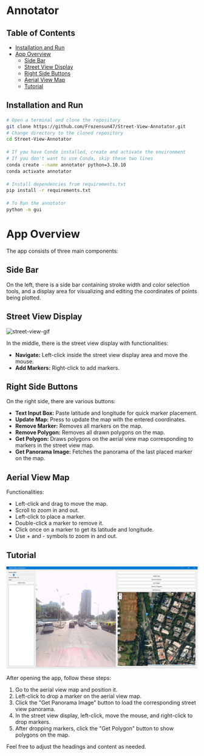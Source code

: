 # Annotator

## Table of Contents
- [Installation and Run](#installation-and-run)
- [App Overview](#app-overview)
  - [Side Bar](#side-bar)
  - [Street View Display](#street-view-display)
  - [Right Side Buttons](#right-side-buttons)
  - [Aerial View Map](#aerial-view-map)
  - [Tutorial](#tutorial)

## Installation and Run

```bash
# Open a terminal and clone the repository
git clone https://github.com/Frozensun47/Street-View-Annotator.git
# Change directory to the cloned repository
cd Street-View-Annotator

# If you have Conda installed, create and activate the environment
# If you don't want to use Conda, skip these two lines
conda create --name annotator python=3.10.10
conda activate annotator

# Install dependencies from requirements.txt
pip install -r requirements.txt

# To Run the annotator
python -m gui
```

# App Overview

The app consists of three main components:

## Side Bar
On the left, there is a side bar containing stroke width and color selection tools, and a display area for visualizing and editing the coordinates of points being plotted.

## Street View Display

![street-view-gif](utils\Readme\street_view_marker.gif)

In the middle, there is the street view display with functionalities:

- **Navigate:** Left-click inside the street view display area and move the mouse.
- **Add Markers:** Right-click to add markers.

## Right Side Buttons
On the right side, there are various buttons:

- **Text Input Box:** Paste latitude and longitude for quick marker placement.
- **Update Map:** Press to update the map with the entered coordinates.
- **Remove Marker:** Removes all markers on the map.
- **Remove Polygon:** Removes all drawn polygons on the map.
- **Get Polygon:** Draws polygons on the aerial view map corresponding to markers in the street view map.
- **Get Panorama Image:** Fetches the panorama of the last placed marker on the map.

## Aerial View Map
Functionalities:

- Left-click and drag to move the map.
- Scroll to zoom in and out.
- Left-click to place a marker.
- Double-click a marker to remove it.
- Click once on a marker to get its latitude and longitude.
- Use + and - symbols to zoom in and out.

## Tutorial
![App Overview Image](utils/Readme/App_full_image.png)

After opening the app, follow these steps:

1. Go to the aerial view map and position it.
2. Left-click to drop a marker on the aerial view map.
3. Click the "Get Panorama Image" button to load the corresponding street view panorama.
4. In the street view display, left-click, move the mouse, and right-click to drop markers.
5. After dropping markers, click the "Get Polygon" button to show polygons on the map.

Feel free to adjust the headings and content as needed.
